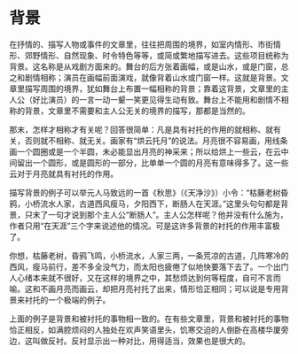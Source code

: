 # 背景

在抒情的、描写人物或事件的文章里，往往把周围的境界，如室内情形、市街情形、郊野情形、自然现象、时令特色等等，或简或繁地描写进去。这些项目统称为背景。这名称是从戏剧方面来的。舞台的后方张着画幅，或是山水，或是门窗，总之和剧情相称；演员在画幅前面演戏，就像背着山水或门窗一样。这就是背景。文章里描写周围的境界，犹如舞台上布置一幅相称的背景；靠着这背景，文章里的主人公（好比演员）的一言一动一颦一笑更见得生动有致。舞台上不能用和剧情不相称的背景，文章里不需要和主人公无关的境界的描写，那都是当然的。

那末，怎样才相称才有关呢？回答很简单：凡是具有衬托的作用的就相称、就有关，否则就不相称、就无关。画家有“烘云托月”的说法。月亮很不容易画，用线条画一个圆圈或是一个半圆，未必能显出月亮的神采来；所以给烘上一些云，在云中间留出一个圆形，或是圆形的一部分，比单单一个圆的月亮有意味得多了。这一些云对于月亮就具有衬托的作用。

描写背景的例子可以举元人马致远的一首《秋思》（《天净沙》）小令：“枯藤老树昏鸦，小桥流水人家，古道西风瘦马，夕阳西下，断肠人在天涯。”这里头句句都是背景，只末了一句才说到那个主人公“断肠人”。主人公怎样呢？他并没有什么施为，作者只用“在天涯”三个字来说述他的情况。可是这许多背景的衬托的作用丰富极了。

你想，枯藤老树，昏鸦飞鸣，小桥流水，人家三两，一条荒凉的古道，几阵寒冷的西风，瘦马前行，差不多全没气力，而太阳也疲倦了似地快要落下去了。一个出门人心绪本来就不很好，又在这样的境界之中，其愁烦达到何等程度，自可不言而喻。这和不画月亮而画云，却把月亮衬托了出来，情形恰正相同；可以说是专用背景来衬托的一个极端的例子。

上面的例子是背景和被衬托的事物相一致的。在有些文章里，背景和被衬托的事物恰正相反，如满腔烦闷的人独处在欢声笑语里头，饥寒交迫的人倒卧在高楼华厦旁边，这叫做反衬。反衬显示出一种对比，用得适当，效果也是很大的。